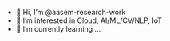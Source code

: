 - 👋 Hi, I’m @aasem-research-work
- 👀 I’m interested in Cloud, AI/ML/CV/NLP, IoT
- 🌱 I’m currently learning ...

<!---
aasem-research-work/aasem-research-work is a ✨ special ✨ repository because its `README.md` (this file) appears on your GitHub profile.
You can click the Preview link to take a look at your changes.
--->
